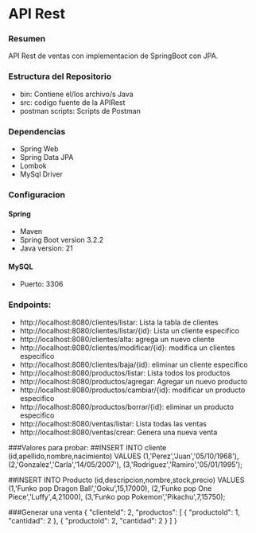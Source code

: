 # API Rest

### Resumen
API Rest de ventas con implementacion de SpringBoot con JPA.

### Estructura del Repositorio

- bin: Contiene el/los archivo/s Java
- src: codigo fuente de la APIRest
- postman scripts: Scripts de Postman


### Dependencias
- Spring Web
- Spring Data JPA
- Lombok
- MySql Driver

### Configuracion
#### Spring
- Maven
- Spring Boot version 3.2.2
- Java version: 21

#### MySQL
- Puerto: 3306


### Endpoints:
- http://localhost:8080/clientes/listar: Lista la tabla de clientes
- http://localhost:8080/clientes/listar/{id}: Lista un cliente especifico
- http://localhost:8080/clientes/alta: agrega un nuevo cliente
- http://localhost:8080/clientes/modificar/{id}: modifica un clientes especifico
- http://localhost:8080/clientes/baja/{id}: eliminar un cliente especifico
- http://localhost:8080/productos/listar: Lista todos los productos
- http://localhost:8080/productos/agregar: Agregar un nuevo producto
- http://localhost:8080/productos/cambiar/{id}: modificar un producto especifico
- http://localhost:8080/productos/borrar/{id}: eliminar un producto especifico
- http://localhost:8080/ventas/listar: Lista todas las ventas
- http://localhost:8080/ventas/crear: Genera una nueva venta

###Valores para probar:
##INSERT INTO cliente (id,apellido,nombre,nacimiento)
VALUES
(1,'Perez','Juan','05/10/1968'),
(2,'Gonzalez','Carla','14/05/2007'),
(3,'Rodriguez','Ramiro','05/01/1995');

##INSERT INTO Producto (id,descripcion,nombre,stock,precio)
VALUES
(1,'Funko pop Dragon Ball','Goku',15,17000),
(2,'Funko pop One Piece','Luffy',4,21000),
(3,'Funko pop Pokemon','Pikachu',7,15750);

###Generar una venta
{
  "clienteId": 2,
  "productos": [
    {
      "productoId": 1,
      "cantidad": 2
    },
    {
      "productoId": 2,
      "cantidad": 2
    }
  ]
}
